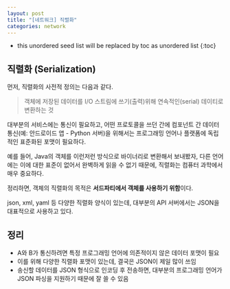 ```yaml
---
layout: post
title: "[네트워크] 직렬화"
categories: network
---
```


* this unordered seed list will be replaced by toc as unordered list
{:toc}

## 직렬화 (Serialization)

먼저, 직렬화의 사전적 정의는 다음과 같다.

> 객체에 저장된 데이터를 I/O 스트림에 쓰기(출력)위해 연속적인(serial) 데이티로 변환하는 것


대부분의 서비스에는 통신이 필요하고, 어떤 프로토콜을 쓰던 간에 컴포넌트 간 데이터 통신(예: 안드로이드 앱 - Python 서버)을 위해서는 프로그래밍 언어나 플랫폼에 독립적인 표준화된 포맷이 필요하다.


예를 들어, Java의 객체를 이런저런 방식으로 바이너리로 변환해서 보내봤자, 다른 언어에는 이에 대한 표준이 없어서 완벽하게 읽을 수 없기 때문에, 직렬화는 컴퓨터 과학에서 매우 중요하다.


정리하면, 객체의 직렬화의 목적은 **서드파티에서 객체를 사용하기 위함**이다.


json, xml, yaml 등 다양한 직렬화 양식이 있는데, 대부분의 API 서버에서는 JSON을 대표적으로 사용하고 있다.

## 정리

* A와 B가 통신하려면 특정 프로그래밍 언어에 의존적이지 않은 데이터 포맷이 필요
* 이를 위해 다양한 직렬화 포맷이 있는데, 결국은 JSON이 제일 많이 쓰임
* 송신할 데이터를 JSON 형식으로 인코딩 후 전송하면, 대부분의 프로그래밍 언어가 JSON 파싱을 지원하기 때문에 잘 쓸 수 있음